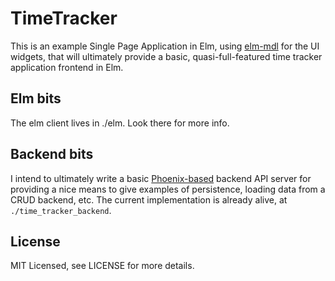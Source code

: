# TimeTracker

This is an example Single Page Application in Elm, using
[elm-mdl](https://debois.github.io/elm-mdl/) for the UI widgets, that will
ultimately provide a basic, quasi-full-featured time tracker application
frontend in Elm.

## Elm bits

The elm client lives in ./elm.  Look there for more info.

## Backend bits

I intend to ultimately write a basic
[Phoenix-based](http://phoenixframework.org) backend API server for providing a
nice means to give examples of persistence, loading data from a CRUD backend,
etc.  The current implementation is already alive, at `./time_tracker_backend`.

## License

MIT Licensed, see LICENSE for more details.
